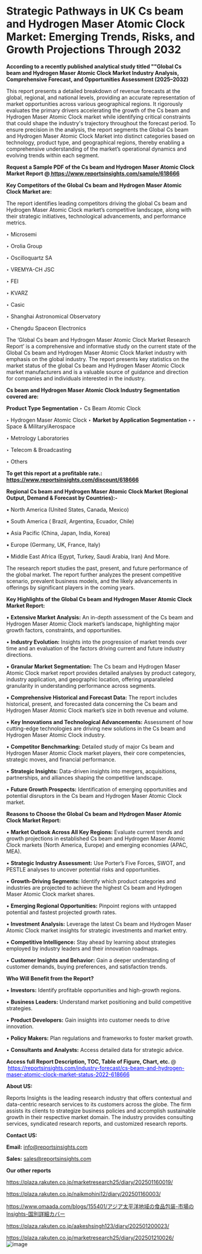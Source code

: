 # Strategic Pathways in UK Cs beam and Hydrogen Maser Atomic Clock Market: Emerging Trends, Risks, and Growth Projections Through 2032

<strong>According to a recently published analytical study titled ""Global Cs beam and Hydrogen Maser Atomic Clock Market Industry Analysis, Comprehensive Forecast, and Opportunities Assessment (2025–2032)</strong>

This report presents a detailed breakdown of revenue forecasts at the global, regional, and national levels, providing an accurate representation of market opportunities across various geographical regions. It rigorously evaluates the primary drivers accelerating the growth of the Cs beam and Hydrogen Maser Atomic Clock market while identifying critical constraints that could shape the industry's trajectory throughout the forecast period. To ensure precision in the analysis, the report segments the Global Cs beam and Hydrogen Maser Atomic Clock Market into distinct categories based on technology, product type, and geographical regions, thereby enabling a comprehensive understanding of the market’s operational dynamics and evolving trends within each segment.

<strong>Request a Sample PDF of the Cs beam and Hydrogen Maser Atomic Clock Market Report </strong><strong>@<a href=https://www.reportsinsights.com/sample/618666 style=color:#0000ff;> https://www.reportsinsights.com/sample/618666</a></strong></font>

<strong>Key Competitors of the Global Cs beam and Hydrogen Maser Atomic Clock Market are:</strong>

The report identifies leading competitors driving the global Cs beam and Hydrogen Maser Atomic Clock market’s competitive landscape, along with their strategic initiatives, technological advancements, and performance metrics.

‣ Microsemi

‣ Orolia Group

‣ Oscilloquartz SA

‣ VREMYA-CH JSC

‣ FEI

‣ KVARZ

‣ Casic

‣ Shanghai Astronomical Observatory

‣ Chengdu Spaceon Electronics

The ‘Global Cs beam and Hydrogen Maser Atomic Clock Market Research Report’ is a comprehensive and informative study on the current state of the Global Cs beam and Hydrogen Maser Atomic Clock Market industry with emphasis on the global industry. The report presents key statistics on the market status of the global Cs beam and Hydrogen Maser Atomic Clock market manufacturers and is a valuable source of guidance and direction for companies and individuals interested in the industry.

<strong>Cs beam and Hydrogen Maser Atomic Clock Industry Segmentation covered are:</strong>

<strong>Product Type Segmentation</strong>
‣
Cs Beam Atomic Clock

‣ Hydrogen Maser Atomic Clock
‣ 
<strong>Market by Application Segmentation</strong>
‣
‣  Space & Military/Aerospace

‣ Metrology Laboratories

‣ Telecom & Broadcasting

‣ Others

<strong>To get this report at a profitable rate.: <a href=https://www.reportsinsights.com/discount/618666 style=color:#0000ff;>https://www.reportsinsights.com/discount/618666</a></strong></font>

<strong>Regional Cs beam and Hydrogen Maser Atomic Clock Market (Regional Output, Demand &amp; Forecast by Countries):-</strong>

• North America (United States, Canada, Mexico)

• South America ( Brazil, Argentina, Ecuador, Chile)

• Asia Pacific (China, Japan, India, Korea)

• Europe (Germany, UK, France, Italy)

• Middle East Africa (Egypt, Turkey, Saudi Arabia, Iran) And More.

The research report studies the past, present, and future performance of the global market. The report further analyzes the present competitive scenario, prevalent business models, and the likely advancements in offerings by significant players in the coming years.

<strong>Key Highlights of the Global Cs beam and Hydrogen Maser Atomic Clock Market Report:</strong>

• <strong>Extensive Market Analysis:</strong> An in-depth assessment of the Cs beam and Hydrogen Maser Atomic Clock market’s landscape, highlighting major growth factors, constraints, and opportunities.

• <strong>Industry Evolution:</strong> Insights into the progression of market trends over time and an evaluation of the factors driving current and future industry directions.

• <strong>Granular Market Segmentation:</strong> The Cs beam and Hydrogen Maser Atomic Clock market report provides detailed analyses by product category, industry application, and geographic location, offering unparalleled granularity in understanding performance across segments.

• <strong>Comprehensive Historical and Forecast Data:</strong> The report includes historical, present, and forecasted data concerning the Cs beam and Hydrogen Maser Atomic Clock market’s size in both revenue and volume.

• <strong>Key Innovations and Technological Advancements:</strong> Assessment of how cutting-edge technologies are driving new solutions in the Cs beam and Hydrogen Maser Atomic Clock industry.

• <strong>Competitor Benchmarking:</strong> Detailed study of major Cs beam and Hydrogen Maser Atomic Clock market players, their core competencies, strategic moves, and financial performance.

• <strong>Strategic Insights:</strong> Data-driven insights into mergers, acquisitions, partnerships, and alliances shaping the competitive landscape.

• <strong>Future Growth Prospects:</strong> Identification of emerging opportunities and potential disruptors in the Cs beam and Hydrogen Maser Atomic Clock market.

<strong>Reasons to Choose the Global Cs beam and Hydrogen Maser Atomic Clock Market Report:</strong>

• <strong>Market Outlook Across All Key Regions:</strong> Evaluate current trends and growth projections in established Cs beam and Hydrogen Maser Atomic Clock markets (North America, Europe) and emerging economies (APAC, MEA).

• <strong>Strategic Industry Assessment:</strong> Use Porter’s Five Forces, SWOT, and PESTLE analyses to uncover potential risks and opportunities.

• <strong>Growth-Driving Segments:</strong> Identify which product categories and industries are projected to achieve the highest Cs beam and Hydrogen Maser Atomic Clock market shares.

• <strong>Emerging Regional Opportunities:</strong> Pinpoint regions with untapped potential and fastest projected growth rates.

• <strong>Investment Analysis:</strong> Leverage the latest Cs beam and Hydrogen Maser Atomic Clock market insights for strategic investments and market entry.

• <strong>Competitive Intelligence:</strong> Stay ahead by learning about strategies employed by industry leaders and their innovation roadmaps.

• <strong>Customer Insights and Behavior:</strong> Gain a deeper understanding of customer demands, buying preferences, and satisfaction trends.

<strong>Who Will Benefit from the Report?</strong>

• <strong>Investors:</strong> Identify profitable opportunities and high-growth regions.

• <strong>Business Leaders:</strong> Understand market positioning and build competitive strategies.

• <strong>Product Developers:</strong> Gain insights into customer needs to drive innovation.

• <strong>Policy Makers:</strong> Plan regulations and frameworks to foster market growth.

• <strong>Consultants and Analysts:</strong> Access detailed data for strategic advice.
</ul>
<strong>Access full Report Description, TOC, Table of Figure, Chart, etc. </strong>@  <a href=https://reportsinsights.com/industry-forecast/cs-beam-and-hydrogen-maser-atomic-clock-market-status-2022-618666 style=color:#0000ff;>https://reportsinsights.com/industry-forecast/cs-beam-and-hydrogen-maser-atomic-clock-market-status-2022-618666</a></font>

<strong><strong>About US</strong>:</strong>

Reports Insights is the leading research industry that offers contextual and data-centric research services to its customers across the globe. The firm assists its clients to strategize business policies and accomplish sustainable growth in their respective market domain. The industry provides consulting services, syndicated research reports, and customized research reports.

<strong>Contact US:</strong>

<p class=""""><b>Email:</b> <a href=mailto:info@reportsinsights.com>info@reportsinsights.com</a></p>
<p class=""""><b>Sales:</b> <a href=mailto:sales@reportsinsights.com>sales@reportsinsights.com</a></p>

<strong>Our other reports</strong>

<a href=https://plaza.rakuten.co.jp/marketresearch25/diary/202501160019/>https://plaza.rakuten.co.jp/marketresearch25/diary/202501160019/</a>

<a href=https://plaza.rakuten.co.jp/naikmohini12/diary/202501160003/>https://plaza.rakuten.co.jp/naikmohini12/diary/202501160003/</a>

<a href=https://www.omaada.com/blogs/155401/アジア太平洋地域の食品包装-市場のInsights-国別詳細カバー>https://www.omaada.com/blogs/155401/アジア太平洋地域の食品包装-市場のInsights-国別詳細カバー</a>

<a href=https://plaza.rakuten.co.jp/aakeshsingh123/diary/202501200023/>https://plaza.rakuten.co.jp/aakeshsingh123/diary/202501200023/</a>

<a href=https://plaza.rakuten.co.jp/marketresearch25/diary/202501210026/>https://plaza.rakuten.co.jp/marketresearch25/diary/202501210026/</a>
![image](https://github.com/user-attachments/assets/30646d41-a44c-4a87-8b77-fecc31ad66f1)
